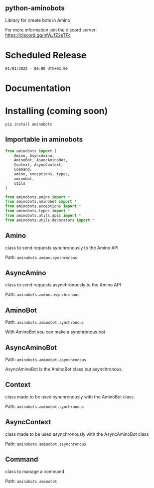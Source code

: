 ## python-aminobots
Library for create bots in Amino

For more information join the discord server: https://discord.gg/mWJfZ2eTFc

# Scheduled Release
`01/01/2022 - 00:00 UTC+03:00`

# Documentation

# Installing (coming soon)
`pip install aminobots`

## Importable in aminobots

```python
from aminobots import (
    Amino, AsyncAmino,
    AminoBot, AsyncAminoBot,
    Context, AsyncContext,
    Command,
    amino, exceptions, types,
    aminobot,
    utils
)

from aminobots.amino import *
from aminobots.aminobot import *
from aminobots.exceptions import *
from aminobots.types import *
from aminobots.utils.apis import *
from aminobots.utils.decorators import *
```


## Amino
class to send requests synchronously to the Amino API

Path: `aminobots.amino.synchronous`

## AsyncAmino
class to send requests asynchronously to the Amino API

Path: `aminobots.amino.asynchronous`

## AminoBot
Path: `aminobots.aminobot.synchronous`

With AminoBot you can make a synchronous bot.

## AsyncAminoBot
Path: `aminobots.aminobot.asynchronous`

AsyncAminoBot is the AminoBot class but asynchronous.

## Context
class made to be used synchronously with the AminoBot class

Path: `aminobots.aminobot.synchronous`

## AsyncContext
class made to be used asynchronously with the AsyncAminoBot class

Path: `aminobots.aminobot.asynchronous`

## Command
class to manage a command

Path: `aminobots.aminobot`
